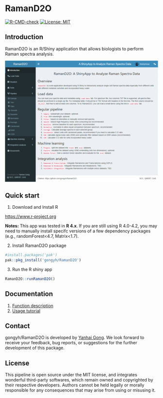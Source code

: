 # RamanD2O

<!-- badges: start -->
[![R-CMD-check](https://github.com/gongyh/RamanD2O/actions/workflows/check-full.yaml/badge.svg)](https://github.com/gongyh/RamanD2O/actions/workflows/check-full.yaml)
[![License: MIT](https://img.shields.io/badge/License-MIT-yellow.svg)](https://opensource.org/licenses/MIT)
<!-- badges: end -->

## Introduction

RamanD2O is an R/Shiny application that allows biologists to perform Raman spectra analysis.

![User interface of RamanD2O](RamanD2O.png)

## Quick start

1. Download and Install R

https://www.r-project.org

**Notes:** This app was tested in **R 4.x**. If you are still using R 4.0-4.2, you may need to manually install specifc versions of a few dependency packages (e.g., randomForest<4.7, Matrix<1.7).

2. Install RamanD2O package
```r
#install.packages('pak')
pak::pkg_install('gongyh/RamanD2O')
```

3. Run the R shiny app
```r
RamanD2O::runRamanD2O()
```

## Documentation

1. [Function description](functions.md)
2. [Usage tutorial](usage.md)

## Contact

gongyh/RamanD2O is developed by [Yanhai Gong](mailto:gongyh@qibebt.ac.cn). We look forward to receive your feedback, bug reports, or suggestions for the further development of this package.

## License

This pipeline is open source under the MIT license, and integrates wonderful third-party softwares, which remain owned and copyrighted by their respective developers. Authors cannot be held legally or morally responsible for any consequences that may arise from using or misusing it.

